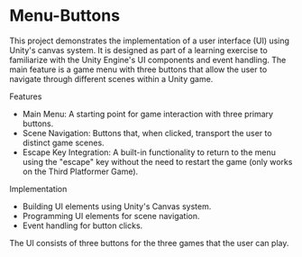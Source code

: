 # Menu-Buttons
This project demonstrates the implementation of a user interface (UI) using Unity's canvas system. It is designed as part of a learning exercise to familiarize with the Unity Engine's UI components and event handling. The main feature is a game menu with three buttons that allow the user to navigate through different scenes within a Unity game.

Features
- Main Menu: A starting point for game interaction with three primary buttons.
- Scene Navigation: Buttons that, when clicked, transport the user to distinct game scenes.
- Escape Key Integration: A built-in functionality to return to the menu using the "escape" key without the need to restart the game (only works on the Third Platformer Game).

Implementation
- Building UI elements using Unity's Canvas system.
- Programming UI elements for scene navigation.
- Event handling for button clicks.

The UI consists of three buttons for the three games that the user can play.
